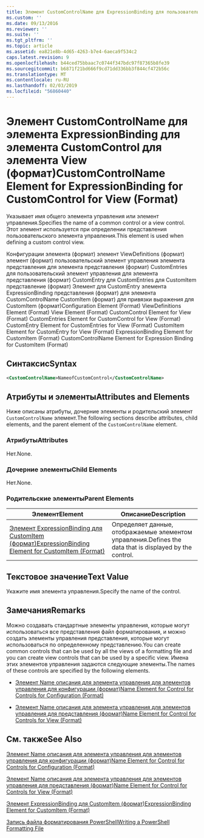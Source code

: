 ```yaml
---
title: Элемент CustomControlName для ExpressionBinding для пользовательский элемент управления для представления (формат) | Документация Майкрософт
ms.custom: ''
ms.date: 09/13/2016
ms.reviewer: ''
ms.suite: ''
ms.tgt_pltfrm: ''
ms.topic: article
ms.assetid: ea821e8b-4d65-4263-b7e4-6aeca9f534c2
caps.latest.revision: 9
ms.openlocfilehash: b44ced75bbaac7c0744f347bdc97f87365b8fe39
ms.sourcegitcommit: b6871f21bd666f9cd71dd336bb3f844cf472b56c
ms.translationtype: MT
ms.contentlocale: ru-RU
ms.lasthandoff: 02/03/2019
ms.locfileid: "56860440"
---
```

# <a name="customcontrolname-element-for-expressionbinding-for-customcontrol-for-view-format"></a><span data-ttu-id="f2dd1-102">Элемент CustomControlName для элемента ExpressionBinding для элемента CustomControl для элемента View (формат)</span><span class="sxs-lookup"><span data-stu-id="f2dd1-102">CustomControlName Element for ExpressionBinding for CustomControl for View (Format)</span></span>

<span data-ttu-id="f2dd1-103">Указывает имя общего элемента управления или элемент управления.</span><span class="sxs-lookup"><span data-stu-id="f2dd1-103">Specifies the name of a common control or a view control.</span></span> <span data-ttu-id="f2dd1-104">Этот элемент используется при определении представления пользовательского элемента управления.</span><span class="sxs-lookup"><span data-stu-id="f2dd1-104">This element is used when defining a custom control view.</span></span>

<span data-ttu-id="f2dd1-105">Конфигурации элемента (формат) элемент ViewDefinitions (формат) элемент (формат) пользовательский элемент управления элемента представления для элемента представления (формат) CustomEntries для пользовательский элемент управления для элемента представления (формат) CustomEntry для CustomEntries для CustomItem представление (формат) Элемент для CustomEntry элемента ExpressionBinding представления (формат) для элемента CustomControlName CustomItem (формат) для привязки выражения для CustomItem (формат)</span><span class="sxs-lookup"><span data-stu-id="f2dd1-105">Configuration Element (Format) ViewDefinitions Element (Format) View Element (Format) CustomControl Element for View (Format) CustomEntries Element for CustomControl for View (Format) CustomEntry Element for CustomEntries for View (Format) CustomItem Element for CustomEntry for View (Format) ExpressionBinding Element for CustomItem (Format) CustomControlName Element for Expression Binding for CustomItem (Format)</span></span>

## <a name="syntax"></a><span data-ttu-id="f2dd1-106">Синтаксис</span><span class="sxs-lookup"><span data-stu-id="f2dd1-106">Syntax</span></span>

```xml
<CustomControlName>NameofCustomControl</CustomControlName>
```

## <a name="attributes-and-elements"></a><span data-ttu-id="f2dd1-107">Атрибуты и элементы</span><span class="sxs-lookup"><span data-stu-id="f2dd1-107">Attributes and Elements</span></span>

<span data-ttu-id="f2dd1-108">Ниже описаны атрибуты, дочерние элементы и родительский элемент `CustomControlName` элемент.</span><span class="sxs-lookup"><span data-stu-id="f2dd1-108">The following sections describe attributes, child elements, and the parent element of the `CustomControlName` element.</span></span>

### <a name="attributes"></a><span data-ttu-id="f2dd1-109">Атрибуты</span><span class="sxs-lookup"><span data-stu-id="f2dd1-109">Attributes</span></span>

<span data-ttu-id="f2dd1-110">Нет.</span><span class="sxs-lookup"><span data-stu-id="f2dd1-110">None.</span></span>

### <a name="child-elements"></a><span data-ttu-id="f2dd1-111">Дочерние элементы</span><span class="sxs-lookup"><span data-stu-id="f2dd1-111">Child Elements</span></span>

<span data-ttu-id="f2dd1-112">Нет.</span><span class="sxs-lookup"><span data-stu-id="f2dd1-112">None.</span></span>

### <a name="parent-elements"></a><span data-ttu-id="f2dd1-113">Родительские элементы</span><span class="sxs-lookup"><span data-stu-id="f2dd1-113">Parent Elements</span></span>

|<span data-ttu-id="f2dd1-114">Элемент</span><span class="sxs-lookup"><span data-stu-id="f2dd1-114">Element</span></span>|<span data-ttu-id="f2dd1-115">Описание</span><span class="sxs-lookup"><span data-stu-id="f2dd1-115">Description</span></span>|
|-------------|-----------------|
|[<span data-ttu-id="f2dd1-116">Элемент ExpressionBinding для CustomItem (формат)</span><span class="sxs-lookup"><span data-stu-id="f2dd1-116">ExpressionBinding Element for CustomItem (Format)</span></span>](./expressionbinding-element-for-customitem-for-controls-for-configuration-format.md)|<span data-ttu-id="f2dd1-117">Определяет данные, отображаемые элементом управления.</span><span class="sxs-lookup"><span data-stu-id="f2dd1-117">Defines the data that is displayed by the control.</span></span>|

## <a name="text-value"></a><span data-ttu-id="f2dd1-118">Текстовое значение</span><span class="sxs-lookup"><span data-stu-id="f2dd1-118">Text Value</span></span>

<span data-ttu-id="f2dd1-119">Укажите имя элемента управления.</span><span class="sxs-lookup"><span data-stu-id="f2dd1-119">Specify the name of the control.</span></span>

## <a name="remarks"></a><span data-ttu-id="f2dd1-120">Замечания</span><span class="sxs-lookup"><span data-stu-id="f2dd1-120">Remarks</span></span>

<span data-ttu-id="f2dd1-121">Можно создавать стандартные элементы управления, которые могут использоваться все представления файл форматирования, и можно создать элементы управления представления, которые могут использоваться по определенному представлению.</span><span class="sxs-lookup"><span data-stu-id="f2dd1-121">You can create common controls that can be used by all the views of a formatting file and you can create view controls that can be used by a specific view.</span></span> <span data-ttu-id="f2dd1-122">Имена этих элементов управления задаются следующие элементы.</span><span class="sxs-lookup"><span data-stu-id="f2dd1-122">The names of these controls are specified by the following elements.</span></span>

- [<span data-ttu-id="f2dd1-123">Элемент Name описания для элемента управления для элементов управления для конфигурации (формат)</span><span class="sxs-lookup"><span data-stu-id="f2dd1-123">Name Element for Control for Controls for Configuration (Format)</span></span>](./name-element-for-control-for-controls-for-configuration-format.md)

- [<span data-ttu-id="f2dd1-124">Элемент Name описания для элемента управления для элементов управления для представления (формат)</span><span class="sxs-lookup"><span data-stu-id="f2dd1-124">Name Element for Control for Controls for View (Format)</span></span>](./name-element-for-control-for-controls-for-view-format.md)

## <a name="see-also"></a><span data-ttu-id="f2dd1-125">См. также</span><span class="sxs-lookup"><span data-stu-id="f2dd1-125">See Also</span></span>

[<span data-ttu-id="f2dd1-126">Элемент Name описания для элемента управления для элементов управления для конфигурации (формат)</span><span class="sxs-lookup"><span data-stu-id="f2dd1-126">Name Element for Control for Controls for Configuration (Format)</span></span>](./name-element-for-control-for-controls-for-configuration-format.md)

[<span data-ttu-id="f2dd1-127">Элемент Name описания для элемента управления для элементов управления для представления (формат)</span><span class="sxs-lookup"><span data-stu-id="f2dd1-127">Name Element for Control for Controls for View (Format)</span></span>](./name-element-for-control-for-controls-for-view-format.md)

[<span data-ttu-id="f2dd1-128">Элемент ExpressionBinding для CustomItem (формат)</span><span class="sxs-lookup"><span data-stu-id="f2dd1-128">ExpressionBinding Element for CustomItem (Format)</span></span>](./expressionbinding-element-for-customitem-for-controls-for-configuration-format.md)

[<span data-ttu-id="f2dd1-129">Запись файла форматирования PowerShell</span><span class="sxs-lookup"><span data-stu-id="f2dd1-129">Writing a PowerShell Formatting File</span></span>](./writing-a-powershell-formatting-file.md)
